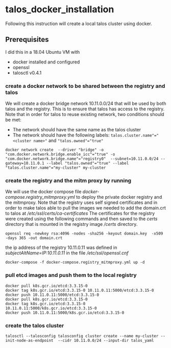 # talos_docker_installation 
Following this instruction will create a local talos cluster using docker. 

## Prerequisites
I did this in a 18.04 Ubuntu VM with 
- docker installed and configured
- openssl
- talosctl v0.4.1


### create a docker network to be shared between the registry and talos
We will create a docker bridge network 10.11.0.0/24 that will be used by both talos and the registry. This is to ensure that talos has access to the registry.
Note that in order for talos to reuse existing network, two conditions should be met:
- The network should have the same name as the talos cluster
- The network should have the following labels: `talos.cluster.name"="<cluster name>"` and `"talos.owned"="true"`


```
docker network create  --driver "bridge" -o "com.docker.network.bridge.enable_icc"="true" -o "com.docker.network.bridge.name"="registry0"  --subnet=10.11.0.0/24 --gateway=10.11.0.1 --label "talos.owned"="true" --label "talos.cluster.name"="my-cluster" my-cluster
```

### create the registry and the mitm proxy by running
We will use the docker compose file *docker-compose.registry_mitmproxy.yml* to deploy the private docker registry and the mitmproxy.
Note that the registry uses self signed certificates and in order to make talos able to pull the images we needed to add the domain.crt to talos at */etc/ssl/certs/ca-certificates*
The certificates for the registry were created using the following commands and then saved to the *certs* directory that is mounted in the registry image */certs* directory.

```
openssl req -newkey rsa:4096 -nodes -sha256 -keyout domain.key  -x509 -days 365 -out domain.crt
```

the ip address of the registry 10.11.0.11 was defined in *subjectAltName=IP:10.11.0.11* in the file */etc/ssl/openssl.cnf*

```
docker-compose -f docker-compose.registry_mitmproxy.yml up -d
```

### pull etcd images and push them to the local registry
```
docker pull k8s.gcr.io/etcd:3.3.15-0
docker tag k8s.gcr.io/etcd:3.3.15-0 10.11.0.11:5000/etcd:3.3.15-0
docker push 10.11.0.11:5000/etcd:3.3.15-0
docker pull k8s.gcr.io/etcd:3.3.15-0
docker tag k8s.gcr.io/etcd:3.3.15-0 10.11.0.11:5000/k8s.gcr.io/etcd:3.3.15-0
docker push 10.11.0.11:5000/k8s.gcr.io/etcd:3.3.15-0
```

### create the talos cluster
```
talosctl --talosconfig talosconfig cluster create --name my-cluster --init-node-as-endpoint  --cidr 10.11.0.0/24 --input-dir talos_yaml
```
